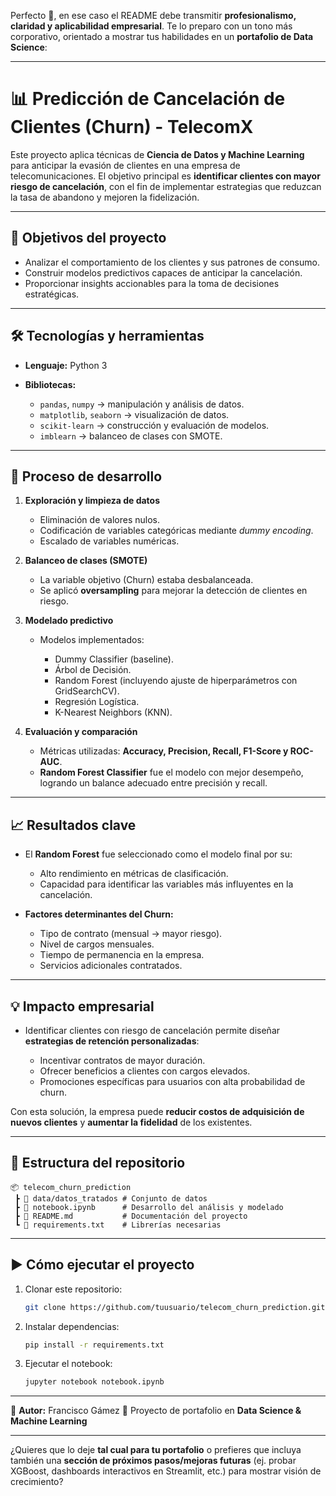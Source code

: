 Perfecto 🙌, en ese caso el README debe transmitir **profesionalismo, claridad y aplicabilidad empresarial**. Te lo preparo con un tono más corporativo, orientado a mostrar tus habilidades en un **portafolio de Data Science**:

---

# 📊 Predicción de Cancelación de Clientes (Churn) - TelecomX

Este proyecto aplica técnicas de **Ciencia de Datos y Machine Learning** para anticipar la evasión de clientes en una empresa de telecomunicaciones. El objetivo principal es **identificar clientes con mayor riesgo de cancelación**, con el fin de implementar estrategias que reduzcan la tasa de abandono y mejoren la fidelización.

---

## 🚀 Objetivos del proyecto

* Analizar el comportamiento de los clientes y sus patrones de consumo.
* Construir modelos predictivos capaces de anticipar la cancelación.
* Proporcionar insights accionables para la toma de decisiones estratégicas.

---

## 🛠️ Tecnologías y herramientas

* **Lenguaje:** Python 3
* **Bibliotecas:**

  * `pandas`, `numpy` → manipulación y análisis de datos.
  * `matplotlib`, `seaborn` → visualización de datos.
  * `scikit-learn` → construcción y evaluación de modelos.
  * `imblearn` → balanceo de clases con SMOTE.

---

## 🔄 Proceso de desarrollo

1. **Exploración y limpieza de datos**

   * Eliminación de valores nulos.
   * Codificación de variables categóricas mediante *dummy encoding*.
   * Escalado de variables numéricas.

2. **Balanceo de clases (SMOTE)**

   * La variable objetivo (Churn) estaba desbalanceada.
   * Se aplicó **oversampling** para mejorar la detección de clientes en riesgo.

3. **Modelado predictivo**

   * Modelos implementados:

     * Dummy Classifier (baseline).
     * Árbol de Decisión.
     * Random Forest (incluyendo ajuste de hiperparámetros con GridSearchCV).
     * Regresión Logística.
     * K-Nearest Neighbors (KNN).

4. **Evaluación y comparación**

   * Métricas utilizadas: **Accuracy, Precision, Recall, F1-Score y ROC-AUC**.
   * **Random Forest Classifier** fue el modelo con mejor desempeño, logrando un balance adecuado entre precisión y recall.

---

## 📈 Resultados clave

* El **Random Forest** fue seleccionado como el modelo final por su:

  * Alto rendimiento en métricas de clasificación.
  * Capacidad para identificar las variables más influyentes en la cancelación.

* **Factores determinantes del Churn:**

  * Tipo de contrato (mensual → mayor riesgo).
  * Nivel de cargos mensuales.
  * Tiempo de permanencia en la empresa.
  * Servicios adicionales contratados.

---

## 💡 Impacto empresarial

* Identificar clientes con riesgo de cancelación permite diseñar **estrategias de retención personalizadas**:

  * Incentivar contratos de mayor duración.
  * Ofrecer beneficios a clientes con cargos elevados.
  * Promociones específicas para usuarios con alta probabilidad de churn.

Con esta solución, la empresa puede **reducir costos de adquisición de nuevos clientes** y **aumentar la fidelidad** de los existentes.

---

## 📂 Estructura del repositorio

```
📦 telecom_churn_prediction
 ┣ 📜 data/datos_tratados # Conjunto de datos
 ┣ 📜 notebook.ipynb      # Desarrollo del análisis y modelado
 ┣ 📜 README.md           # Documentación del proyecto
 ┗ 📜 requirements.txt    # Librerías necesarias
```

---

## ▶️ Cómo ejecutar el proyecto

1. Clonar este repositorio:

   ```bash
   git clone https://github.com/tuusuario/telecom_churn_prediction.git
   ```
2. Instalar dependencias:

   ```bash
   pip install -r requirements.txt
   ```
3. Ejecutar el notebook:

   ```bash
   jupyter notebook notebook.ipynb
   ```

---

🔗 **Autor:** Francisco Gámez
📌 Proyecto de portafolio en **Data Science & Machine Learning**

---

¿Quieres que lo deje **tal cual para tu portafolio** o prefieres que incluya también una **sección de próximos pasos/mejoras futuras** (ej. probar XGBoost, dashboards interactivos en Streamlit, etc.) para mostrar visión de crecimiento?
